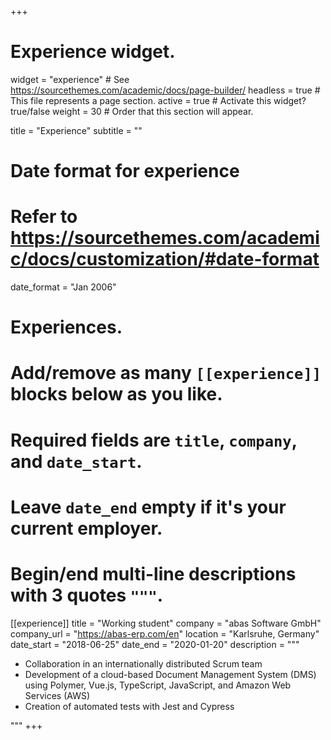 +++
# Experience widget.
widget = "experience"  # See https://sourcethemes.com/academic/docs/page-builder/
headless = true  # This file represents a page section.
active = true  # Activate this widget? true/false
weight = 30  # Order that this section will appear.

title = "Experience"
subtitle = ""

# Date format for experience
#   Refer to https://sourcethemes.com/academic/docs/customization/#date-format
date_format = "Jan 2006"

# Experiences.
#   Add/remove as many `[[experience]]` blocks below as you like.
#   Required fields are `title`, `company`, and `date_start`.
#   Leave `date_end` empty if it's your current employer.
#   Begin/end multi-line descriptions with 3 quotes `"""`.
[[experience]]
  title = "Working student"
  company = "abas Software GmbH"
  company_url = "https://abas-erp.com/en"
  location = "Karlsruhe, Germany"
  date_start = "2018-06-25"
  date_end = "2020-01-20"
  description = """
  * Collaboration in an internationally distributed Scrum team
  * Development of a cloud-based Document Management System (DMS) using Polymer, Vue.js, TypeScript, JavaScript, and Amazon Web Services (AWS)
  * Creation of automated tests with Jest and Cypress
  
  """
+++
